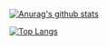 [![Anurag's github stats](https://github-readme-stats.vercel.app/api?username=Sethhhhhhh)](https://github.com/anuraghazra/github-readme-stats)

[![Top Langs](https://github-readme-stats.vercel.app/api/top-langs/?username=Sethhhhhhh)](https://github.com/anuraghazra/github-readme-stats)
